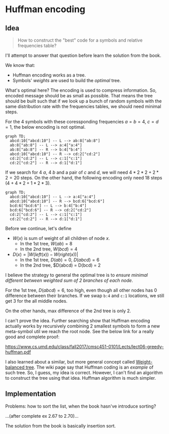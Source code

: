 # Huffman encoding

## Idea

> How to construct the "best" code for a symbols and relative frequencies table?

I'll attempt to answer that question before learn the solution from the book.

We know that:

- Huffman encoding works as a tree.
- Symbols' _weights_ are used to build the _optimal_ tree.

What's optimal here? The encoding is used to compress information. So, encoded
message should be as small as possible. That means the tree should be built such
that if we look up a bunch of random symbols with the same distribution rate
with the frequencies tables, we should need minimal steps.

For the 4 symbols with these coressponding frequencies $a=b=4$, $c=d=1$, the
below encoding is not optimal.

```mermaid
graph TD;
  abcd:10["abcd:10"] -- L --> ab:8["ab:8"]
  ab:8["ab:8"] -- L --> a:4["a:4"]
  ab:8["ab:8"] -- R --> b:4["b:4"]
  abcd:10["abcd:10"] -- R --> cd:2["cd:2"]
  cd:2["cd:2"] -- L --> c:1["c:1"]
  cd:2["cd:2"] -- R --> d:1["d:1"]
```

If we search for 4 $a$, 4 $b$ and a pair of $c$ and $d$, we will need
$4*2*2 + 2*2 = 20$ steps. On the other hand, the following encoding only need 18
steps ($4 + 4*2 + 1*2*3$).

```mermaid
graph TD;
  abcd:10["abcd:10"] -- L --> a:4["a:4"]
  abcd:10["abcd:10"] -- R --> bcd:6["bcd:6"]
  bcd:6["bcd:6"] -- L --> b:4["b:4"]
  bcd:6["bcd:6"] -- R --> cd:2["cd:2"]
  cd:2["cd:2"] -- L --> c:1["c:1"]
  cd:2["cd:2"] -- R --> d:1["d:1"]
```

Before we continue, let's define

- $W(x)$ is sum of weight of all children of node $x$.
  - In the 1st tree, $W(ab) = 8$
  - In the 2nd tree, $W(bcd) = 4$
- $D(x) = |W(left(x)) - W(right(x))|$
  - In the 1st tree, $D(ab) = 0$, $D(abcd) = 6$
  - In the 2nd tree, $D(abcd) = D(bcd) = 2

I believe the strategy to general the optimal tree is to _ensure minimal
different between weighted sum of 2 branches of each node_.

For the 1st tree, $D(abcd) = 6$, too high, even though all other nodes has 0
difference between their branches. If we swap `b:4` and `c:1` locations, we
still get 3 for the all middle nodes.

On the other hands, max difference of the 2nd tree is only 2.

I can't prove the idea. Further searching show that Huffman encoding actually
works by recursively combining 2 smallest symbols to form a new meta-symbol util
we reach the root node. See the below link for a really good and complete proof:

https://www.cs.umd.edu/class/fall2017/cmsc451-0101/Lects/lect06-greedy-huffman.pdf

I also learned about a similar, but more general concept called
[Weight-balanced tree](https://en.wikipedia.org/wiki/Weight-balanced_tree). The
wiki page say that Huffman coding is an _example_ of such tree. So, I guess, my
idea is correct. However, I can't find an algorithm to construct the tree using
that idea. Huffman algorithm is much simpler.

## Implementation

Problems: how to sort the list, when the book hasn've introduce sorting?

...(after complete ex 2.67 to 2.70)...

The solution from the book is basically insertion sort.
